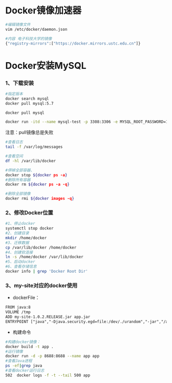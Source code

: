 # Docker镜像加速器

```bash
#编辑镜像文件
vim /etc/docker/daemon.json

#内容 电子科技大学的镜像
{"registry-mirrors":["https://docker.mirrors.ustc.edu.cn"]}

```

# Docker安装MySQL

### 1、下载安装

```bash
#指定版本
docker search mysql
docker pull mysql:5.7

docker pull mysql

docker run -itd --name mysql-test -p 3308:3306 -e MYSQL_ROOT_PASSWORD=123456 mysql:5.7
```

注意：pull镜像总是失败

```bash
#查看日志
tail -f /var/log/messages

#查看空间
df -hl /var/lib/docker

#停掉全部容器、
docker stop ${docker ps -a}
#删除所有容器
docker rm ${docker ps -a -q}

#删除全部镜像
docker rmi ${docker images -q}
```

### 2、修改Docker位置 

```bash
#1、停止docker
systemctl stop docker
#2、创建目录
mkdir /home/docker 
#3、迁移数据
cp /var/lib/docker /home/docker
#4、创建软连接
ln -s /home/docker /var/lib/docker
#5、启动docker
#6、查看存储信息
docker info | grep 'Docker Root Dir'
```

### 3、my-site对应的docker使用

- dockerFile：

```txt
FROM java:8
VOLUME /tmp
ADD my-site-1.0.2.RELEASE.jar app.jar
ENTRYPOINT ["java","-Djava.security.egd=file:/dev/./urandom","-jar","/app.jar"]
```

- 构建命令

```bash
#构建docker镜像：
docker build -t app .
#运行镜像
docker run -d -p 8688:8688 --name app app
#查看Java进程
ps -ef|grep java
#查看docker运行日志
502  docker logs -f -t --tail 500 app
```



